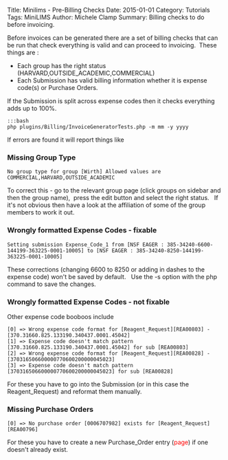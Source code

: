 Title: Minilims - Pre-Billing Checks
Date: 2015-01-01
Category: Tutorials
Tags: MiniLIMS
Author: Michele Clamp
Summary: Billing checks to do before invoicing.

Before invoices can be generated there are a set of billing checks that can be run that check everything is valid and can proceed to invoicing.  These things are : 

* Each group has the right status (HARVARD,OUTSIDE_ACADEMIC,COMMERCIAL) 
* Each Submission has valid billing information whether it is expense code(s) or Purchase Orders.  

If the Submission is split across expense codes then it checks everything adds up to 100%.

    :::bash
    php plugins/Billing/InvoiceGeneratorTests.php -m mm -y yyyy

If errors are found it will report things like

### Missing Group Type

    No group type for group [Wirth] Allowed values are COMMERCIAL,HARVARD,OUTSIDE_ACADEMIC

To correct this - go to the relevant group page (click groups on sidebar and then the group name),  press the edit button and select the right status.   If it's not obvious then have a look at the affiliation of some of the group members to work it out.

### Wrongly formatted Expense Codes - fixable

    Setting submission Expense_Code_1 from [NSF EAGER : 385-34240-6600-144199-363225-0001-10005] to [NSF EAGER : 385-34240-8250-144199-363225-0001-10005]

These corrections (changing 6600 to 8250 or adding in dashes to the expense code) won't be saved by default.   Use the -s option with the php command to save the changes.

### Wrongly formatted Expense Codes - not fixable

Other expense code booboos include

    [0] => Wrong expense code format for [Reagent_Request][REA00803] - [370.31660.825.133190.340437.0001.45042]
    [1] => Expense code doesn't match pattern [370.31660.825.133190.340437.0001.45042] for sub [REA00803]
    [2] => Wrong expense code format for [Reagent_Request][REA00828] - [370316506600000770600200000045023]
    [3] => Expense code doesn't match pattern [370316506600000770600200000045023] for sub [REA00828]

For these you have to go into the Submission (or in this case the Reagent_Request) and reformat them manually.

### Missing Purchase Orders

    [0] => No purchase order [0006707982] exists for [Reagent_Request][REA00796]

For these you have to create a new Purchase_Order entry (<span style="color: #ff0000;">page</span>) if one doesn't already exist.
